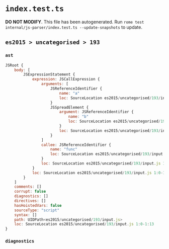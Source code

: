 # `index.test.ts`

**DO NOT MODIFY**. This file has been autogenerated. Run `rome test internal/js-parser/index.test.ts --update-snapshots` to update.

## `es2015 > uncategorised > 193`

### `ast`

```javascript
JSRoot {
	body: [
		JSExpressionStatement {
			expression: JSCallExpression {
				arguments: [
					JSReferenceIdentifier {
						name: "a"
						loc: SourceLocation es2015/uncategorised/193/input.js 1:5-1:6 (a)
					}
					JSSpreadElement {
						argument: JSReferenceIdentifier {
							name: "b"
							loc: SourceLocation es2015/uncategorised/193/input.js 1:11-1:12 (b)
						}
						loc: SourceLocation es2015/uncategorised/193/input.js 1:8-1:12
					}
				]
				callee: JSReferenceIdentifier {
					name: "func"
					loc: SourceLocation es2015/uncategorised/193/input.js 1:0-1:4 (func)
				}
				loc: SourceLocation es2015/uncategorised/193/input.js 1:0-1:13
			}
			loc: SourceLocation es2015/uncategorised/193/input.js 1:0-1:13
		}
	]
	comments: []
	corrupt: false
	diagnostics: []
	directives: []
	hasHoistedVars: false
	sourceType: "script"
	syntax: []
	path: UIDPath<es2015/uncategorised/193/input.js>
	loc: SourceLocation es2015/uncategorised/193/input.js 1:0-1:13
}
```

### `diagnostics`

```

```
